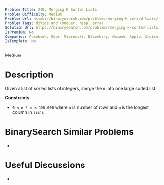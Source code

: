 ```yaml
---
Problem Title: 240. Merging K Sorted Lists
Problem Difficulty: Medium
Problem Url: https://binarysearch.com/problems/merging-k-sorted-lists/
Problem Tags: divide and conquer, heap, array
Solution Url: https://binarysearch.com/problems/merging-k-sorted-lists/solutions/
IsPremium: No
Companies: Facebook, Uber, Microsoft, Bloomberg, Amazon, Apple, Cruise, Lyft, Google, Adobe, Ebay, Airbnb, Linkedin, Twitter
IsTemplate: No
---
```


<span style="color: ;">Medium</span>

# Description

Given a list of sorted lists of integers, merge them into one large sorted list.

**Constraints**
- `0 ≤ n * m ≤ 100,000` where `n` is number of rows and `m` is the longest column in `lists`


# BinarySearch Similar Problems

- []()

# Useful Discussions

- []()
